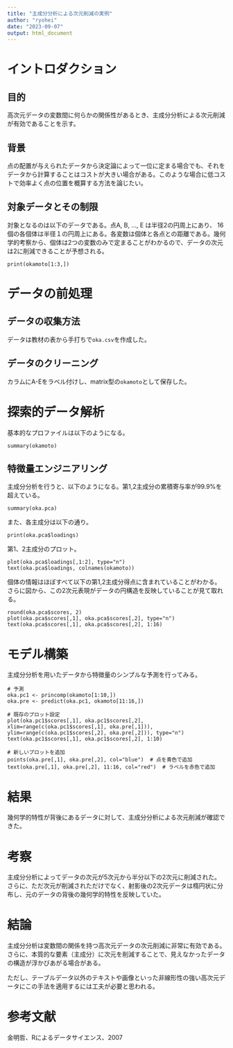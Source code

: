 ```yaml
---
title: "主成分分析による次元削減の実例"
author: "ryohei"
date: "2023-09-07"
output: html_document
---
```


# イントロダクション

## 目的

高次元データの変数間に何らかの関係性があるとき、主成分分析による次元削減が有効であることを示す。

## 背景

点の配置が与えられたデータから決定論によって一位に定まる場合でも、それをデータから計算することはコストが大きい場合がある。このような場合に低コストで効率よく点の位置を概算する方法を論じたい。

## 対象データとその制限

対象となるのは以下のデータである。点A, B, ..., E は半径2の円周上にあり、 16個の各個体は半径１の円周上にある。各変数は個体と各点との距離である。幾何学的考察から、個体は2つの変数のみで定まることがわかるので、データの次元は2に削減できることが予想される。

```{r okamoto}
print(okamoto[1:3,])
```

# データの前処理

## データの収集方法

データは教材の表から手打ちで`oka.csv`を作成した。

## データのクリーニング

カラムにA-Eをラベル付けし、matrix型の`okamoto`として保存した。

# 探索的データ解析

基本的なプロファイルは以下のようになる。

```{r okamoto}
summary(okamoto)
```

## 特徴量エンジニアリング

主成分分析を行うと、以下のようになる。第1,2主成分の累積寄与率が99.9%を超えている。

```{r oka.pca}
summary(oka.pca)

```

また、各主成分は以下の通り。

```{r}
print(oka.pca$loadings)
```

第1、2主成分のプロット。

```{r oka.pca okamoto}
plot(oka.pca$loadings[,1:2], type="n")
text(oka.pca$loadings, colnames(okamoto))
```

個体の情報はほぼすべて以下の第1,2主成分得点に含まれていることがわかる。さらに図から、この2次元表現がデータの円構造を反映していることが見て取れる。

```{r oka.pca}
round(oka.pca$scores, 2)
plot(oka.pca$scores[,1], oka.pca$scores[,2], type="n")
text(oka.pca$scores[,1], oka.pca$scores[,2], 1:16)
```

# モデル構築

主成分分析を用いたデータから特徴量のシンプルな予測を行ってみる。

```{r okamoto oka.pca}
# 予測
oka.pc1 <- princomp(okamoto[1:10,])
oka.pre <- predict(oka.pc1, okamoto[11:16,])

# 既存のプロット設定
plot(oka.pc1$scores[,1], oka.pc1$scores[,2], xlim=range(c(oka.pc1$scores[,1], oka.pre[,1])), ylim=range(c(oka.pc1$scores[,2], oka.pre[,2])), type="n")
text(oka.pc1$scores[,1], oka.pc1$scores[,2], 1:10)

# 新しいプロットを追加
points(oka.pre[,1], oka.pre[,2], col="blue")  # 点を青色で追加
text(oka.pre[,1], oka.pre[,2], 11:16, col="red")  # ラベルを赤色で追加
```

# 結果

幾何学的特性が背後にあるデータに対して、主成分分析による次元削減が確認できた。

# 考察

主成分分析によってデータの次元が5次元から半分以下の2次元に削減された。さらに、ただ次元が削減されただけでなく、射影後の2次元データは楕円状に分布し、元のデータの背後の幾何学的特性を反映していた。

# 結論

主成分分析は変数間の関係を持つ高次元データの次元削減に非常に有効である。さらに、本質的な要素（主成分）に次元を削減することで、見えなかったデータの構造が浮かびあがる場合がある。

ただし、テーブルデータ以外のテキストや画像といった非線形性の強い高次元データにこの手法を適用するには工夫が必要と思われる。

# 参考文献

金明哲、Rによるデータサイエンス、2007
